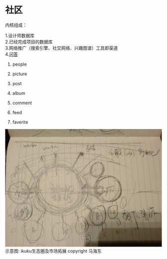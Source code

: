 # 社区

内核组成：

1.设计师数据库   
2.已经完成项目的数据库   
3.网络推广（搜索引擎、社交网络、兴趣图谱）工具即渠道  
4.[问答](qa.md)


1. people
1. picture
1. post
1. album



1. comment
2. feed
3. faverite


![ikuku生态圈及市场拓展](10.pic.jpg)  
示意图: ikuku生态圈及市场拓展 copyright 马海东 



